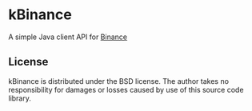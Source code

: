 # kBinance

A simple Java client API for [Binance](binance.com)

## License

kBinance is distributed under the BSD license.  The author takes no responsibility for damages or losses caused by use of this source code library.
